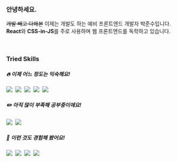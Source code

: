 ### 안녕하세요.

<strike>개발 빼고 다해본</strike>  이제는 개발도 하는 예비 프론트엔드 개발자 박준수입니다.  
<b>React</b>와 <b>CSS-in-JS</b>를 주로 사용하며 웹 프론트엔드를 독학하고 있습니다.

<br />


### Tried Skills

##### :fire: 이제 어느 정도는 익숙해요!
<img src="https://img.shields.io/badge/Html5-E34F26?style=for-the-badge&logo=HTML5&logoColor=white"/>&nbsp;&nbsp;<img src="https://img.shields.io/badge/CSS3-1572B6?style=for-the-badge&logo=CSS3&logoColor=white"/>&nbsp;&nbsp;<img src="https://img.shields.io/badge/Javascript-F7DF1E?style=for-the-badge&logo=Javascript&logoColor=black"/>&nbsp;&nbsp;<img src="https://img.shields.io/badge/React-61DAFB?style=for-the-badge&logo=React&logoColor=black"/>&nbsp;&nbsp;<img src="https://img.shields.io/badge/Styled--Components-DB7093?style=for-the-badge&logo=styled-components&logoColor=white"/>

##### :pencil2: 아직 많이 부족해 공부중이에요!
<img src="https://img.shields.io/badge/Typescript-3178C6?style=for-the-badge&logo=Typescript&logoColor=white"/>&nbsp;&nbsp;<img src="https://img.shields.io/badge/Redux-764ABC?style=for-the-badge&logo=Redux&logoColor=white"/>


##### :eyes: 이런 것도 경험해 봤어요!
<img src="https://img.shields.io/badge/MongoDB-47A248?style=for-the-badge&logo=MongoDB&logoColor=white"/>&nbsp;&nbsp;<img src="https://img.shields.io/badge/Node.js-339933?style=for-the-badge&logo=Node.js&logoColor=white"/>&nbsp;&nbsp;<img src="https://img.shields.io/badge/Webpack-8DD6F9?style=for-the-badge&logo=Webpack&logoColor=black"/>&nbsp;&nbsp;<img src="https://img.shields.io/badge/Babel-F9DC3E?style=for-the-badge&logo=Babel&logoColor=black"/>
